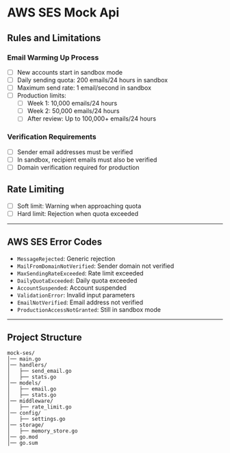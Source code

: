 # AWS SES Mock Api

## Rules and Limitations
### Email Warming Up Process

- [ ] New accounts start in sandbox mode
- [ ] Daily sending quota: 200 emails/24 hours in sandbox
- [ ] Maximum send rate: 1 email/second in sandbox
- [ ] Production limits:
  - [ ] Week 1: 10,000 emails/24 hours
  - [ ] Week 2: 50,000 emails/24 hours
  - [ ] After review: Up to 100,000+ emails/24 hours

### Verification Requirements
- [ ] Sender email addresses must be verified
- [ ] In sandbox, recipient emails must also be verified
- [ ] Domain verification required for production

## Rate Limiting
- [ ] Soft limit: Warning when approaching quota
- [ ] Hard limit: Rejection when quota exceeded

---

## AWS SES Error Codes

- `MessageRejected`: Generic rejection
- `MailFromDomainNotVerified`: Sender domain not verified
- `MaxSendingRateExceeded`: Rate limit exceeded
- `DailyQuotaExceeded`: Daily quota exceeded
- `AccountSuspended`: Account suspended
- `ValidationError`: Invalid input parameters
- `EmailNotVerified`: Email address not verified
- `ProductionAccessNotGranted`: Still in sandbox mode

---

## Project Structure 

```
mock-ses/
│── main.go
│── handlers/
│   ├── send_email.go
│   ├── stats.go
│── models/
│   ├── email.go
│   ├── stats.go
│── middleware/
│   ├── rate_limit.go
│── config/
│   ├── settings.go
│── storage/
│   ├── memory_store.go
│── go.mod
│── go.sum
```